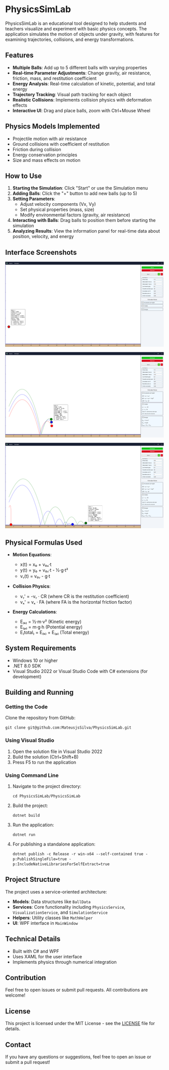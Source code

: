# PhysicsSimLab

PhysicsSimLab is an educational tool designed to help students and teachers visualize and experiment with basic physics concepts. The application simulates the motion of objects under gravity, with features for examining trajectories, collisions, and energy transformations.

## Features

- **Multiple Balls**: Add up to 5 different balls with varying properties
- **Real-time Parameter Adjustments**: Change gravity, air resistance, friction, mass, and restitution coefficient
- **Energy Analysis**: Real-time calculation of kinetic, potential, and total energy
- **Trajectory Tracking**: Visual path tracking for each object
- **Realistic Collisions**: Implements collision physics with deformation effects
- **Interactive UI**: Drag and place balls, zoom with Ctrl+Mouse Wheel

## Physics Models Implemented

- Projectile motion with air resistance
- Ground collisions with coefficient of restitution
- Friction during collision
- Energy conservation principles
- Size and mass effects on motion

## How to Use

1. **Starting the Simulation**: Click "Start" or use the Simulation menu
2. **Adding Balls**: Click the "+" button to add new balls (up to 5)
3. **Setting Parameters**:
   - Adjust velocity components (Vx, Vy)
   - Set physical properties (mass, size)
   - Modify environmental factors (gravity, air resistance)
4. **Interacting with Balls**: Drag balls to position them before starting the simulation
5. **Analyzing Results**: View the information panel for real-time data about position, velocity, and energy

## Interface Screenshots

![Main application interface](/docs/img/img1.png)

![Ball properties panel](/docs/img/img2.png)

![Simulation in action](/docs/img/img3.png)

## Physical Formulas Used

- **Motion Equations**:
  - x(t) = x₀ + v₀ₓ·t
  - y(t) = y₀ + v₀ᵧ·t - ½·g·t²
  - vᵧ(t) = v₀ᵧ - g·t

- **Collision Physics**:
  - vᵧ' = -vᵧ · CR (where CR is the restitution coefficient)
  - vₓ' = vₓ · FA (where FA is the horizontal friction factor)

- **Energy Calculations**:
  - E₍ₖ₎ = ½·m·v² (Kinetic energy)
  - E₍ₚ₎ = m·g·h (Potential energy)
  - E₍total₎ = E₍ₖ₎ + E₍ₚ₎ (Total energy)

## System Requirements

- Windows 10 or higher
- .NET 8.0 SDK
- Visual Studio 2022 or Visual Studio Code with C# extensions (for development)

## Building and Running

### Getting the Code
Clone the repository from GitHub:
```
git clone git@github.com:MateusjsSilva/PhysicsSimLab.git
```

### Using Visual Studio
1. Open the solution file in Visual Studio 2022
2. Build the solution (Ctrl+Shift+B)
3. Press F5 to run the application

### Using Command Line
1. Navigate to the project directory:
   ```
   cd PhysicsSimLab/PhysicsSimLab
   ```

2. Build the project:
   ```
   dotnet build
   ```

3. Run the application:
   ```
   dotnet run
   ```

4. For publishing a standalone application:
   ```
   dotnet publish -c Release -r win-x64 --self-contained true -p:PublishSingleFile=true -p:IncludeNativeLibrariesForSelfExtract=true
   ```

## Project Structure

The project uses a service-oriented architecture:
- **Models**: Data structures like `BallData`
- **Services**: Core functionality including `PhysicsService`, `VisualizationService`, and `SimulationService` 
- **Helpers**: Utility classes like `MathHelper`
- **UI**: WPF interface in `MainWindow`

## Technical Details

- Built with C# and WPF
- Uses XAML for the user interface
- Implements physics through numerical integration

## Contribution

Feel free to open issues or submit pull requests. All contributions are welcome!

## License

This project is licensed under the MIT License - see the [LICENSE](LICENSE) file for details.

## Contact

If you have any questions or suggestions, feel free to open an issue or submit a pull request!